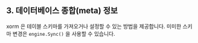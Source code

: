 ## 3. 데이터베이스 종합(meta) 정보

xorm 은 테이블 스키마를 가져오거나 설정할 수 있는 방법을 제공합니다. 미미한 스키마 변경은 `engine.Sync()` 을 사용할 수 있습니다.